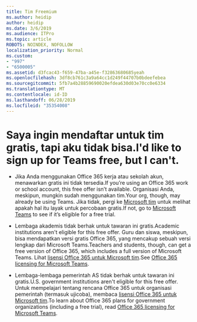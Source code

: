 ```yaml
---
title: Tim Freemium
ms.author: heidip
author: heidip
ms.date: 3/6/2019
ms.audience: ITPro
ms.topic: article
ROBOTS: NOINDEX, NOFOLLOW
localization_priority: Normal
ms.custom:
- "997"
- "6500005"
ms.assetid: d3fcac43-f659-47ba-a45e-f32863680685yeah
ms.openlocfilehash: 3df8cb761c3a9a64cc1d249f44707b0bdeefebea
ms.sourcegitcommit: 5fb7a4b28859690020efdea630d03e70cc0e6334
ms.translationtype: MT
ms.contentlocale: id-ID
ms.lasthandoff: 06/28/2019
ms.locfileid: "35354008"
---
```

# <a name="id-like-to-sign-up-for-teams-free-but-i-cant"></a><span data-ttu-id="1951d-102">Saya ingin mendaftar untuk tim gratis, tapi aku tidak bisa.</span><span class="sxs-lookup"><span data-stu-id="1951d-102">I'd like to sign up for Teams free, but I can't.</span></span>

- <span data-ttu-id="1951d-103">Jika Anda menggunakan Office 365 kerja atau sekolah akun, menawarkan gratis ini tidak tersedia.</span><span class="sxs-lookup"><span data-stu-id="1951d-103">If you’re using an Office 365 work or school account, this free offer isn’t available.</span></span> <span data-ttu-id="1951d-104">Organisasi Anda, meskipun, mungkin sudah menggunakan tim.</span><span class="sxs-lookup"><span data-stu-id="1951d-104">Your org, though, may already be using Teams.</span></span> <span data-ttu-id="1951d-105">Jika tidak, pergi ke [Microsoft tim](https://products.office.com/microsoft-teams/group-chat-software) untuk melihat apakah hal itu layak untuk percobaan gratis.</span><span class="sxs-lookup"><span data-stu-id="1951d-105">If not, go to [Microsoft Teams](https://products.office.com/microsoft-teams/group-chat-software) to see if it’s eligible for a free trial.</span></span>

- <span data-ttu-id="1951d-106">Lembaga akademis tidak berhak untuk tawaran ini gratis.</span><span class="sxs-lookup"><span data-stu-id="1951d-106">Academic institutions aren't eligible for this free offer.</span></span> <span data-ttu-id="1951d-107">Guru dan siswa, meskipun, bisa mendapatkan versi gratis Office 365, yang mencakup sebuah versi lengkap dari Microsoft Teams.</span><span class="sxs-lookup"><span data-stu-id="1951d-107">Teachers and students, though, can get a free version of Office 365, which includes a full version of Microsoft Teams.</span></span> <span data-ttu-id="1951d-108">Lihat [lisensi Office 365 untuk Microsoft tim](https://docs.microsoft.com/microsoftteams/office-365-licensing).</span><span class="sxs-lookup"><span data-stu-id="1951d-108">See [Office 365 licensing for Microsoft Teams](https://docs.microsoft.com/microsoftteams/office-365-licensing).</span></span>

- <span data-ttu-id="1951d-109">Lembaga-lembaga pemerintah AS tidak berhak untuk tawaran ini gratis.</span><span class="sxs-lookup"><span data-stu-id="1951d-109">U.S. government institutions aren't eligible for this free offer.</span></span> <span data-ttu-id="1951d-110">Untuk mempelajari tentang rencana Office 365 untuk organisasi pemerintah (termasuk ujicoba), membaca [lisensi Office 365 untuk Microsoft tim](https://docs.microsoft.com/microsoftteams/office-365-licensing).</span><span class="sxs-lookup"><span data-stu-id="1951d-110">To learn about Office 365 plans for government organizations (including a free trial), read [Office 365 licensing for Microsoft Teams](https://docs.microsoft.com/microsoftteams/office-365-licensing).</span></span>
